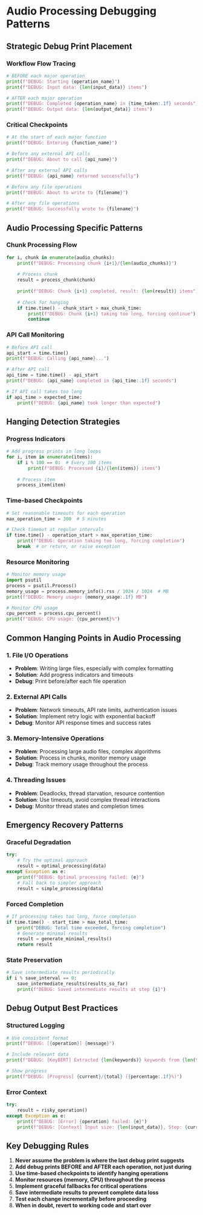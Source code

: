 # Audio Processing Debugging Patterns

## Strategic Debug Print Placement

### **Workflow Flow Tracing**
```python
# BEFORE each major operation
print(f"DEBUG: Starting {operation_name}")
print(f"DEBUG: Input data: {len(input_data)} items")

# AFTER each major operation  
print(f"DEBUG: Completed {operation_name} in {time_taken:.1f} seconds")
print(f"DEBUG: Output data: {len(output_data)} items")
```

### **Critical Checkpoints**
```python
# At the start of each major function
print(f"DEBUG: Entering {function_name}")

# Before any external API calls
print(f"DEBUG: About to call {api_name}")

# After any external API calls
print(f"DEBUG: {api_name} returned successfully")

# Before any file operations
print(f"DEBUG: About to write to {filename}")

# After any file operations
print(f"DEBUG: Successfully wrote to {filename}")
```

## Audio Processing Specific Patterns

### **Chunk Processing Flow**
```python
for i, chunk in enumerate(audio_chunks):
    print(f"DEBUG: Processing chunk {i+1}/{len(audio_chunks)}")
    
    # Process chunk
    result = process_chunk(chunk)
    
    print(f"DEBUG: Chunk {i+1} completed, result: {len(result)} items")
    
    # Check for hanging
    if time.time() - chunk_start > max_chunk_time:
        print(f"DEBUG: Chunk {i+1} taking too long, forcing continue")
        continue
```

### **API Call Monitoring**
```python
# Before API call
api_start = time.time()
print(f"DEBUG: Calling {api_name}...")

# After API call
api_time = time.time() - api_start
print(f"DEBUG: {api_name} completed in {api_time:.1f} seconds")

# If API call takes too long
if api_time > expected_time:
    print(f"DEBUG: {api_name} took longer than expected")
```

## Hanging Detection Strategies

### **Progress Indicators**
```python
# Add progress prints in long loops
for i, item in enumerate(items):
    if i % 100 == 0:  # Every 100 items
        print(f"DEBUG: Processed {i}/{len(items)} items")
    
    # Process item
    process_item(item)
```

### **Time-based Checkpoints**
```python
# Set reasonable timeouts for each operation
max_operation_time = 300  # 5 minutes

# Check timeout at regular intervals
if time.time() - operation_start > max_operation_time:
    print(f"DEBUG: Operation taking too long, forcing completion")
    break  # or return, or raise exception
```

### **Resource Monitoring**
```python
# Monitor memory usage
import psutil
process = psutil.Process()
memory_usage = process.memory_info().rss / 1024 / 1024  # MB
print(f"DEBUG: Memory usage: {memory_usage:.1f} MB")

# Monitor CPU usage
cpu_percent = process.cpu_percent()
print(f"DEBUG: CPU usage: {cpu_percent}%")
```

## Common Hanging Points in Audio Processing

### **1. File I/O Operations**
- **Problem**: Writing large files, especially with complex formatting
- **Solution**: Add progress indicators and timeouts
- **Debug**: Print before/after each file operation

### **2. External API Calls**
- **Problem**: Network timeouts, API rate limits, authentication issues
- **Solution**: Implement retry logic with exponential backoff
- **Debug**: Monitor API response times and success rates

### **3. Memory-Intensive Operations**
- **Problem**: Processing large audio files, complex algorithms
- **Solution**: Process in chunks, monitor memory usage
- **Debug**: Track memory usage throughout the process

### **4. Threading Issues**
- **Problem**: Deadlocks, thread starvation, resource contention
- **Solution**: Use timeouts, avoid complex thread interactions
- **Debug**: Monitor thread states and completion times

## Emergency Recovery Patterns

### **Graceful Degradation**
```python
try:
    # Try the optimal approach
    result = optimal_processing(data)
except Exception as e:
    print(f"DEBUG: Optimal processing failed: {e}")
    # Fall back to simpler approach
    result = simple_processing(data)
```

### **Forced Completion**
```python
# If processing takes too long, force completion
if time.time() - start_time > max_total_time:
    print("DEBUG: Total time exceeded, forcing completion")
    # Generate minimal results
    result = generate_minimal_results()
    return result
```

### **State Preservation**
```python
# Save intermediate results periodically
if i % save_interval == 0:
    save_intermediate_results(results_so_far)
    print(f"DEBUG: Saved intermediate results at step {i}")
```

## Debug Output Best Practices

### **Structured Logging**
```python
# Use consistent format
print(f"DEBUG: [{operation}] {message}")

# Include relevant data
print(f"DEBUG: [KeyBERT] Extracted {len(keywords)} keywords from {len(text)} characters")

# Show progress
print(f"DEBUG: [Progress] {current}/{total} ({percentage:.1f}%)")
```

### **Error Context**
```python
try:
    result = risky_operation()
except Exception as e:
    print(f"DEBUG: [Error] {operation} failed: {e}")
    print(f"DEBUG: [Context] Input size: {len(input_data)}, Step: {current_step}")
```

## Key Debugging Rules

1. **Never assume the problem is where the last debug print suggests**
2. **Add debug prints BEFORE and AFTER each operation, not just during**
3. **Use time-based checkpoints to identify hanging operations**
4. **Monitor resources (memory, CPU) throughout the process**
5. **Implement graceful fallbacks for critical operations**
6. **Save intermediate results to prevent complete data loss**
7. **Test each change incrementally before proceeding**
8. **When in doubt, revert to working code and start over**

